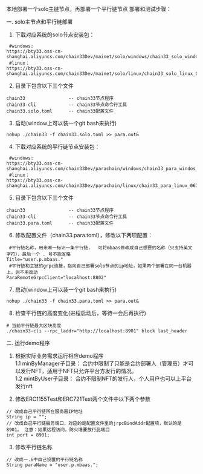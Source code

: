 本地部署一个solo主链节点，再部署一个平行链节点     部署和测试步骤：  
 
一. solo主节点和平行链部署    
1. 下载对应系统的solo节点安装包： 
```  
 #windows:  
https://bty33.oss-cn-shanghai.aliyuncs.com/chain33Dev/mainet/solo/windows/chain33_solo_windos_0670237.zip
 #linux：  
https://bty33.oss-cn-shanghai.aliyuncs.com/chain33Dev/mainet/solo/linux/chain33_solo_linux_0670237.tar.gz
```  

2. 目录下包含以下三个文件  
```  
chain33                -- chain33节点程序
chain33-cli            -- chain33节点命令行工具
chain33.solo.toml      -- chain33配置文件
```  

3. 启动(window上可以装一个git bash来执行)
```  
nohup ./chain33 -f chain33.solo.toml >> para.out&  
```  

4. 下载对应系统的平行链节点安装包：  
```  
 #windows:  
https://bty33.oss-cn-shanghai.aliyuncs.com/chain33Dev/parachain/windows/chain33_para_windos_0670237.zip
 #linux：  
https://bty33.oss-cn-shanghai.aliyuncs.com/chain33Dev/parachain/linux/chain33_para_linux_0670237.tar.gz
```  

5. 目录下包含以下三个文件  
```  
chain33                -- chain33节点程序
chain33-cli            -- chain33节点命令行工具
chain33.para.toml      -- chain33配置文件
```  

6. 修改配置文件（chain33.para.toml），修改以下两项配置：   
```  
 #平行链名称，用来唯一标识一条平行链，  可将mbaas修改成自己想要的名称（只支持英文字符），最后一个 . 号不能省略
Title="user.p.mbaas."
 #平行链和主链的grpc连接，指向自己部署solo节点的ip地址，如果两个部署在同一台机器上，则不用改动
ParaRemoteGrpcClient="localhost:8802"
```  

7. 启动(window上可以装一个git bash来执行)
```  
nohup ./chain33 -f chain33.para.toml >> para.out&  
```  

8. 检查平行链的高度变化(进程启动后，等待一会后再执行)  
```  
# 当前平行链最大区块高度
./chain33-cli --rpc_laddr="http://localhost:8901" block last_header
```  

二. 运行demo程序  
1. 根据实际业务需求运行相应demo程序  
	1.1 minByManager子目录： 合约中限制了只能是合约部署人（管理员）才可以发行NFT，适用于NFT只允许平台方发行的情况。  
	1.2 mintByUser子目录： 合约不限制NFT的发行人，个人用户也可以上平台发行nft  

2. 修改ERC1155Test和ERC721Test两个文件中以下两个参数  
```  
// 改成自己平行链所在服务器IP地址  
String ip = "";  
// 改成自己平行链服务端口，对应的是配置文件里的jrpcBindAddr配置项，默认的是8901。 注意：如果远程访问，防火墙要放行此端口  
int port = 8901;  
```   

3. 修改平行链名称  
```  
// 改成一.6中自己设置的平行链名称  
String paraName = "user.p.mbaas.";  
```   
